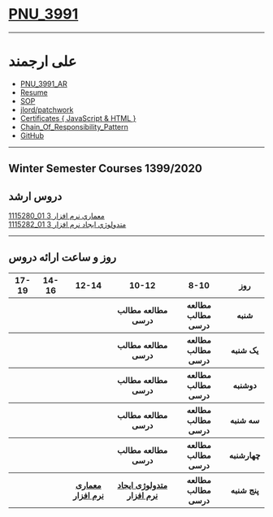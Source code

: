 # [PNU_3991](https://github.com/AliRazavi-edu/PNU_3991#TOC)
---------
# علی ارجمند
- [PNU_3991_AR](https://github.com/arjmand08/PNU_3991_AR/)
- [Resume](https://arjmand08.github.io/PNU_3991_AR/Resume/)
- [SOP](https://arjmand08.github.io/PNU_3991_AR/SOP/)
- [jlord/patchwork](https://arjmand08.github.io/PNU_3991_AR/jlord_patchwork/patchwork.jpg)
- [Certificates { JavaScript & HTML }](https://arjmand08.github.io/PNU_3991_AR/Certificates/)
- [Chain_Of_Responsibility_Pattern]("https://arjmand08.github.io/PNU_3991_AR/Chain_Of_Responsibility_Pattern/")
- [GitHub](https://github.com/arjmand08)

------------------
## Winter Semester Courses 1399/2020

## دروس ارشد


[1115280_01	معماري نرم افزار	3](https://github.com/saharzeinivand/PNU_3991_AR/tree/main/SoftwareArchitecture)
<br>
[1115282_01	متدولوژي ايجاد نرم افزار	3](https://github.com/saharzeinivand/PNU_3991_AR/tree/main/SoftwareDevelopmentMethodologies)

--------------
## روز و ساعت ارائه دروس

<table style="width:100%">
  <tr>
    <th >17-19</th>
    <th >14-16</th>
    <th >12-14</th>
    <th>10-12</th>
    <th>8-10</th>
    <th>روز</th>
  </tr>
  <tr>
    <th ></th>
    <th ></th>
    <th ></th>
    <th>مطالعه مطالب درسی</th>
    <th>مطالعه مطالب درسی</th>
    <th>شنبه</th>
  </tr>
   <tr>
    <th ></th>
    <th ></th>
    <th></th>
    <th>مطالعه مطالب درسی</th>
    <th >مطالعه مطالب درسی</th>
    <th>یک شنبه</th>
  </tr>
   <tr>
     <th ></th>
     <th ></th>
     <th></th>
     <th>مطالعه مطالب درسی</th>
    <th >مطالعه مطالب درسی</th>   
    <th>دوشنبه</th>
  </tr>
   <tr>
    <th ></th>
    <th ></th>
    <th></th>
    <th>مطالعه مطالب درسی</th>
    <th >مطالعه مطالب درسی</th>
    <th>سه شنبه</th>
  </tr>
   <tr>
    <th ></th>
    <th ></th>
    <th></th>
    <th>مطالعه مطالب درسی</th>
    <th>مطالعه مطالب درسی</th>
    <th>چهارشنبه</th>
  </tr>
   <tr>
    <th ></th>
     <th ></th>
     <th ><a  href="https://github.com/AliRazavi-edu/PNU_3991/tree/master/_MSc/SoftwareArchitecture">معماری نرم افزار</a></th>
     <th><a  href="https://github.com/AliRazavi-edu/PNU_3991/tree/master/_MSc/SoftwareDevelopmentMethodologies">متدولوژی ایجاد نرم افزار</a></th>
     <th>مطالعه مطالب درسی</th>
    <th>پنج شنبه</th>
  </tr>
</table>
